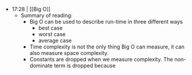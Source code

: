 - 17:28 |  [[Big O]]
	- Summary of reading:
		- Big O can be used to describe run-time in three different ways
			- best case
			- worst case
			- average case
		- Time complexity is not the only thing Big O can measure, it can also measure space complexity.
		- Constants are dropped when we measure complexity.  The non-dominate term is dropped because